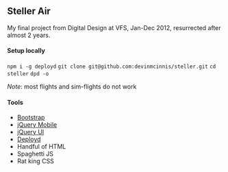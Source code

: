 ## Steller Air

My final project from Digital Design at VFS, Jan-Dec 2012, resurrected after almost 2 years.

#### Setup locally

`npm i -g deployd`
`git clone git@github.com:devinmcinnis/steller.git`
`cd steller`
`dpd -o`

*Note*: most flights and sim-flights do not work

#### Tools

- [Bootstrap](http://getbootstrap.com)
- [jQuery Mobile](http://jquerymobile.com)
- [jQuery UI](http://jqueryui.com)
- [Deployd](http://deployd.com)
- Handful of HTML
- Spaghetti JS
- Rat king CSS
